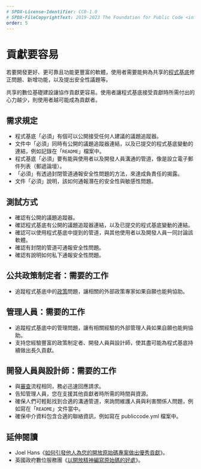 ```yaml
---
# SPDX-License-Identifier: CC0-1.0
# SPDX-FileCopyrightText: 2019-2023 The Foundation for Public Code <info@publiccode.net>, https://standard.publiccode.net/AUTHORS
order: 5
---
```

# 貢獻要容易

若要開發更好、更可靠且功能更豐富的軟體，使用者需要能夠為共享的[程式基底](../glossary.md#codebase)修正問題、新增功能，以及提出安全性議題等。

共享的數位基礎建設讓協作貢獻更容易。使用者讓程式基底接受貢獻時所需付出的心力越少，則使用者越可能成為貢獻者。

## 需求規定

* 程式基底「必須」有個可以公開接受任何人建議的議題追蹤器。
* 文件中「必須」同時有公開的議題追蹤器連結，以及已提交的程式基底變動的連結，例如記錄在「`README`」檔案中。
* 程式基底「必須」要有能與使用者以及開發人員溝通的管道，像是設立電子郵件列表（郵遞論壇）。
* 「必須」有透過封閉管道通報安全性問題的方法，來達成負責任的揭露。
* 文件「必須」說明，該如何通報潛在的安全性與敏感性問題。

## 測試方式

* 確認有公開的議題追蹤器。
* 確認程式基底有公開的議題追蹤器連結，以及已提交的程式基底變動的連結。
* 確認可以使用程式基底中提到的管道，與其他使用者以及開發人員一同討論該軟體。
* 確認有封閉的管道可通報安全性問題。
* 確認有說明如何私下通報安全性問題。

## 公共政策制定者：需要的工作

* 追蹤程式基底中的[政策](../glossary.md#policy)問題，讓相關的外部政策專家如果自願也能夠協助。

## 管理人員：需要的工作

* 追蹤程式基底中的管理問題，讓有相關經驗的外部管理人員如果自願也能夠協助。
* 支持您經驗豐富的政策制定者、開發人員與設計師，使其盡可能為程式基底持續做出長久貢獻。

## 開發人員與設計師：需要的工作

* 與[審查](require-review-of-contributions.md)流程相同，務必迅速回應請求。
* 告知管理人員，您在支援其他貢獻者時所需的時間與資源。
* 確保人們可輕鬆找到合適的溝通管道，來詢問維護人員與利害關係人問題，例如寫在「`README`」文件當中。
* 確保中介資料包含合適的聯絡資訊，例如寫在 publiccode.yml 檔案中。

## 延伸閱讀

* Joel Hans《[如何引發他人為您的開放原始碼專案做出優秀貢獻](https://dev.to/joelhans/how-to-inspire-exceptional-contributions-to-your-open-source-project-1ebf)》。
* 英國政府數位服務團《[以開放精神編寫原始碼的好處](https://gds.blog.gov.uk/2017/09/04/the-benefits-of-coding-in-the-open/)》。
